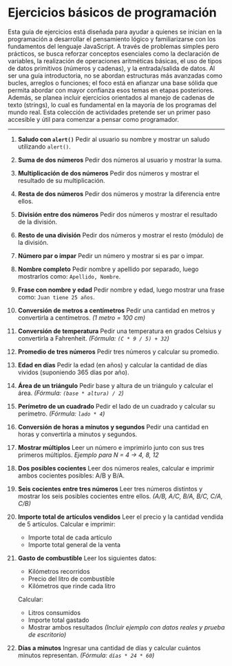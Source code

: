 # Ejercicios básicos de programación

Esta guía de ejercicios está diseñada para ayudar a quienes se inician en la programación a desarrollar el pensamiento lógico y familiarizarse con los fundamentos del lenguaje JavaScript. A través de problemas simples pero prácticos, se busca reforzar conceptos esenciales como la declaración de variables, la realización de operaciones aritméticas básicas, el uso de tipos de datos primitivos (números y cadenas), y la entrada/salida de datos. Al ser una guía introductoria, no se abordan estructuras más avanzadas como bucles, arreglos o funciones; el foco está en afianzar una base sólida que permita abordar con mayor confianza esos temas en etapas posteriores. Además, se planea incluir ejercicios orientados al manejo de cadenas de texto (strings), lo cual es fundamental en la mayoría de los programas del mundo real. Esta colección de actividades pretende ser un primer paso accesible y útil para comenzar a pensar como programador.

---

1. **Saludo con `alert()`**
   Pedir al usuario su nombre y mostrar un saludo utilizando `alert()`.

2. **Suma de dos números**
   Pedir dos números al usuario y mostrar la suma.

3. **Multiplicación de dos números**
   Pedir dos números y mostrar el resultado de su multiplicación.

4. **Resta de dos números**
   Pedir dos números y mostrar la diferencia entre ellos.

5. **División entre dos números**
   Pedir dos números y mostrar el resultado de la división.

6. **Resto de una división**
   Pedir dos números y mostrar el resto (módulo) de la división.

7. **Número par o impar**
   Pedir un número y mostrar si es par o impar.

8. **Nombre completo**
   Pedir nombre y apellido por separado, luego mostrarlos como: `Apellido, Nombre`.

9. **Frase con nombre y edad**
   Pedir nombre y edad, luego mostrar una frase como: `Juan tiene 25 años`.

10. **Conversión de metros a centímetros**
    Pedir una cantidad en metros y convertirla a centímetros.
    *(1 metro = 100 cm)*

11. **Conversión de temperatura**
    Pedir una temperatura en grados Celsius y convertirla a Fahrenheit.
    *(Fórmula: `(C * 9 / 5) + 32`)*

12. **Promedio de tres números**
    Pedir tres números y calcular su promedio.

13. **Edad en días**
    Pedir la edad (en años) y calcular la cantidad de días vividos (suponiendo 365 días por año).

14. **Área de un triángulo**
    Pedir base y altura de un triángulo y calcular el área.
    *(Fórmula: `(base * altura) / 2`)*

15. **Perímetro de un cuadrado**
    Pedir el lado de un cuadrado y calcular su perímetro.
    *(Fórmula: `lado * 4`)*

16. **Conversión de horas a minutos y segundos**
    Pedir una cantidad en horas y convertirla a minutos y segundos.

17. **Mostrar múltiplos**
    Leer un número e imprimirlo junto con sus tres primeros múltiplos.
    *Ejemplo para N = 4 → 4, 8, 12*

18. **Dos posibles cocientes**
    Leer dos números reales, calcular e imprimir ambos cocientes posibles: A/B y B/A.

19. **Seis cocientes entre tres números**
    Leer tres números distintos y mostrar los seis posibles cocientes entre ellos.
    *(A/B, A/C, B/A, B/C, C/A, C/B)*

20. **Importe total de artículos vendidos**
    Leer el precio y la cantidad vendida de 5 artículos.
    Calcular e imprimir:

    * Importe total de cada artículo
    * Importe total general de la venta

21. **Gasto de combustible**
    Leer los siguientes datos:

    * Kilómetros recorridos
    * Precio del litro de combustible
    * Kilómetros que rinde cada litro

    Calcular:

    * Litros consumidos
    * Importe total gastado
    * Mostrar ambos resultados
      *(Incluir ejemplo con datos reales y prueba de escritorio)*

22. **Días a minutos**
    Ingresar una cantidad de días y calcular cuántos minutos representan.
    *(Fórmula: `días * 24 * 60`)*

